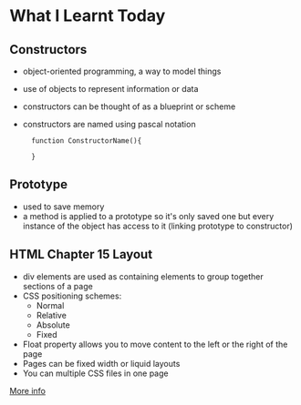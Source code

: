 # What I Learnt Today

## Constructors 
- object-oriented programming, a way to model things
- use of objects to represent information or data
- constructors can be thought of as a blueprint or scheme
- constructors are named using pascal notation
        
        function ConstructorName(){

        }

## Prototype 
- used to save memory
- a method is applied to a prototype so it's only saved one but every instance of the object has access to it (linking prototype to constructor)


## HTML Chapter 15 Layout
- div elements are used as containing elements to group together sections of a page
- CSS positioning schemes:
    - Normal
    - Relative
    - Absolute
    - Fixed
- Float property allows you to move content to the left or the right of the page
- Pages can be fixed width or liquid layouts
- You can multiple CSS files in one page

[More info](class-04.md)

